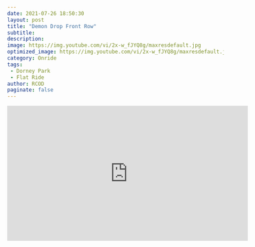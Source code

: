 ```yaml
---
date: 2021-07-26 18:50:30
layout: post
title: "Demon Drop Front Row"
subtitle:
description:
image: https://img.youtube.com/vi/2x-w_fJYQ8g/maxresdefault.jpg
optimized_image: https://img.youtube.com/vi/2x-w_fJYQ8g/maxresdefault.jpg
category: Onride
tags:
 - Dorney Park
 - Flat Ride
author: RCOD
paginate: false
---
```


<iframe width="560" height="315" src="https://www.youtube.com/embed/2x-w_fJYQ8g?start=14" title="YouTube video player" frameborder="0" allow="accelerometer; autoplay; clipboard-write; encrypted-media; gyroscope; picture-in-picture" allowfullscreen></iframe>
